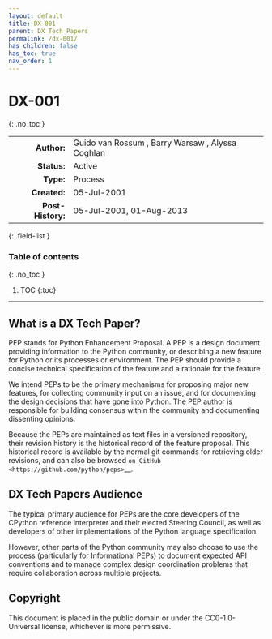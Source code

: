```yaml
---
layout: default
title: DX-001
parent: DX Tech Papers
permalink: /dx-001/
has_children: false
has_toc: true
nav_order: 1
---
```


# DX-001
{: .no_toc }

|                   |                                                                                                                    |
|------------------:|:-------------------------------------------------------------------------------------------------------------------|
|       **Author:** | Guido van Rossum <guido at python.org>, Barry Warsaw <barry at python.org>, Alyssa Coghlan <ncoghlan at gmail.com> | 
|       **Status:** | Active                                                                                                             |
|         **Type:** | Process                                                                                                            |
|      **Created:** | 05-Jul-2001                                                                                                        |
| **Post-History:** | 05-Jul-2001, 01-Aug-2013                                                                                           |
{: .field-list }

### Table of contents
{: .no_toc }

1. TOC
{:toc}

---

## What is a DX Tech Paper?

PEP stands for Python Enhancement Proposal.  A PEP is a design
document providing information to the Python community, or describing
a new feature for Python or its processes or environment.  The PEP
should provide a concise technical specification of the feature and a
rationale for the feature.

We intend PEPs to be the primary mechanisms for proposing major new
features, for collecting community input on an issue, and for
documenting the design decisions that have gone into Python.  The PEP
author is responsible for building consensus within the community and
documenting dissenting opinions.

Because the PEPs are maintained as text files in a versioned
repository, their revision history is the historical record of the
feature proposal. This historical record is available by the normal git
commands for retrieving older revisions, and can also be browsed
`on GitHub <https://github.com/python/peps>`__.


## DX Tech Papers Audience

The typical primary audience for PEPs are the core developers of the CPython
reference interpreter and their elected Steering Council, as well as developers
of other implementations of the Python language specification.

However, other parts of the Python community may also choose to use the process
(particularly for Informational PEPs) to document expected API conventions and
to manage complex design coordination problems that require collaboration across
multiple projects.


## Copyright

This document is placed in the public domain or under the
CC0-1.0-Universal license, whichever is more permissive.
